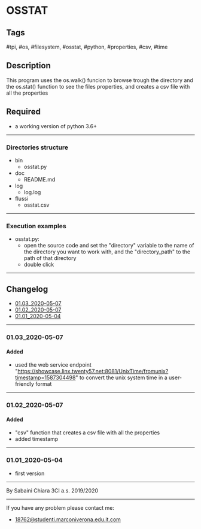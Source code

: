 # OSSTAT

## Tags

 #tpi, #os, #filesystem, #osstat, #python, #properties, #csv, #time

## Description

This program uses the os.walk() funcion to browse trough the directory and the os.stat() function to see the files properties, and creates a csv file with all the properties

## Required

- a working version of python 3.6+
  
---

### Directories structure

- bin
  - osstat.py
- doc
  - README.md
- log
  - log.log
- flussi
  - osstat.csv

---

### Execution examples

- osstat.py:
  - open the source code and set the "directory" variable to the name of the directory you want to work with, and the "directory_path" to the path of that directory
  - double click

---

## Changelog

- [01.03_2020-05-07](#0103_2020-05-07)
- [01.02_2020-05-07](#0102_2020-05-07)
- [01.01_2020-05-04](#0101_2020-05-04)

---

### 01.03_2020-05-07

#### Added

- used the web service endpoint "https://showcase.linx.twenty57.net:8081/UnixTime/fromunix?timestamp=1587304498" to convert the unix system time in a user-friendly format

---

### 01.02_2020-05-07

#### Added

- "csv" function that creates a csv file with all the properties
- added timestamp

---

### 01.01_2020-05-04

- first version

---
By Sabaini Chiara 3CI a.s. 2019/2020

---
If you have any problem please contact me:

- 18762@studenti.marconiverona.edu.it.com
